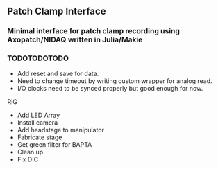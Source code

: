 ## Patch Clamp Interface
### Minimal interface for patch clamp recording using Axopatch/NIDAQ written in Julia/Makie


### TODOTODOTODO
 - Add reset and save for data.
 - Need to change timeout by writing custom wrapper for analog read.
 - I/O clocks need to be synced properly but good enough for now.


RIG
 - Add LED Array
 - Install camera
 - Add headstage to manipulator
 - Fabricate stage
 - Get green filter for BAPTA
 - Clean up
 - Fix DIC
